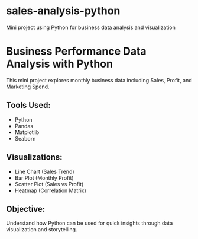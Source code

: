 # sales-analysis-python
Mini project using Python for business data analysis and visualization
# Business Performance Data Analysis with Python

This mini project explores monthly business data including Sales, Profit, and Marketing Spend.

## Tools Used:
- Python
- Pandas
- Matplotlib
- Seaborn

## Visualizations:
- Line Chart (Sales Trend)
- Bar Plot (Monthly Profit)
- Scatter Plot (Sales vs Profit)
- Heatmap (Correlation Matrix)

## Objective:
Understand how Python can be used for quick insights through data visualization and storytelling.
